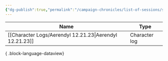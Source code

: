 ```yaml
---
{"dg-publish":true,"permalink":"/campaign-chronicles/list-of-sessions/session-10/","tags":["Event"]}
---
```



| Name                                                       | Type          |
| ---------------------------------------------------------- | ------------- |
| [[Character Logs/Aerendyl 12.21.23\|Aerendyl 12.21.23]] | Character log |

{ .block-language-dataview}